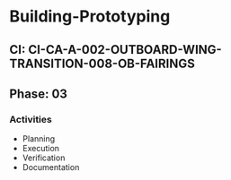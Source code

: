 # Building-Prototyping

## CI: CI-CA-A-002-OUTBOARD-WING-TRANSITION-008-OB-FAIRINGS
## Phase: 03

### Activities
- Planning
- Execution
- Verification
- Documentation
